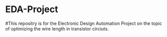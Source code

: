 # EDA-Project

#This repositry is for the Electronic Design Automation Project on the topic of optimizing the wire length in transistor circiuts. 
